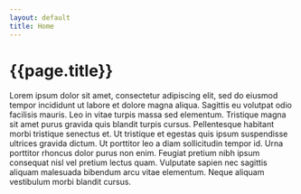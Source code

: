 ```yaml
---
layout: default
title: Home
---
```


# {{page.title}}

Lorem ipsum dolor sit amet, consectetur adipiscing elit, sed do eiusmod tempor incididunt ut labore et dolore magna aliqua. Sagittis eu volutpat odio facilisis mauris. Leo in vitae turpis massa sed elementum. Tristique magna sit amet purus gravida quis blandit turpis cursus. Pellentesque habitant morbi tristique senectus et. Ut tristique et egestas quis ipsum suspendisse ultrices gravida dictum. Ut porttitor leo a diam sollicitudin tempor id. Urna porttitor rhoncus dolor purus non enim. Feugiat pretium nibh ipsum consequat nisl vel pretium lectus quam. Vulputate sapien nec sagittis aliquam malesuada bibendum arcu vitae elementum. Neque aliquam vestibulum morbi blandit cursus.